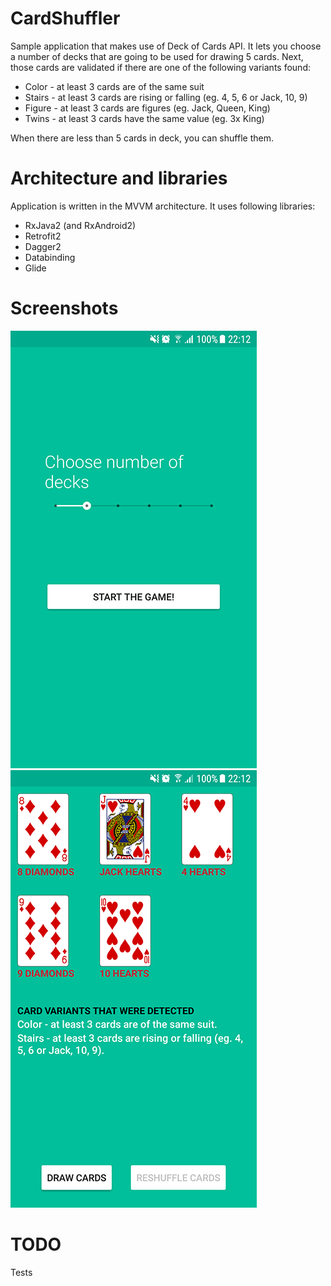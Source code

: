 # CardShuffler
Sample application that makes use of Deck of Cards API. It lets you choose a number of decks that are going to be used for drawing 5 cards. Next, those cards are validated if there are one of the following variants found:
+ Color - at least 3 cards are of the same suit
+ Stairs - at least 3 cards are rising or falling (eg. 4, 5, 6 or Jack, 10, 9)
+ Figure - at least 3 cards are figures (eg. Jack, Queen, King)
+ Twins - at least 3 cards have the same value (eg. 3x King)

When there are less than 5 cards in deck, you can shuffle them.

# Architecture and libraries
Application is written in the MVVM architecture. It uses following libraries:
+ RxJava2 (and RxAndroid2)
+ Retrofit2
+ Dagger2
+ Databinding
+ Glide

# Screenshots
![screen](/screenshots/screen_welcome.png) ![screen](/screenshots/screen_cards.png)

# TODO
Tests